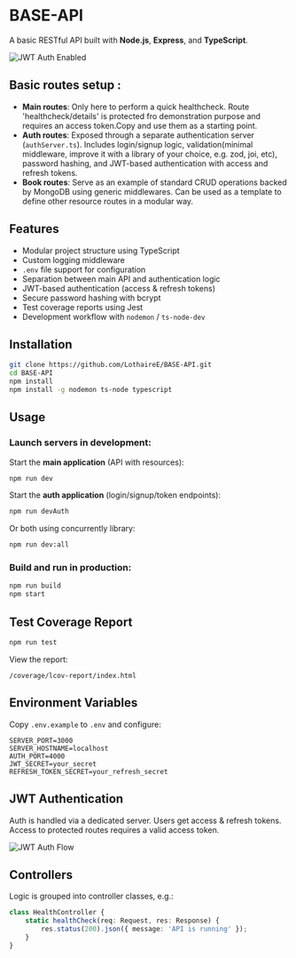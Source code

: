 # BASE-API

A basic RESTful API built with **Node.js**, **Express**, and **TypeScript**.

![JWT Auth Enabled](https://img.shields.io/badge/auth-JWT-green)

## Basic routes setup :

-   **Main routes**: Only here to perform a quick healthcheck. Route
    'healthcheck/details' is protected fro demonstration purpose and requires an
    access token.Copy and use them as a starting point.
-   **Auth routes**: Exposed through a separate authentication server
    (`authServer.ts`). Includes login/signup logic, validation(minimal
    middleware, improve it with a library of your choice, e.g. zod, joi, etc),
    password hashing, and JWT-based authentication with access and refresh
    tokens.
-   **Book routes**: Serve as an example of standard CRUD operations backed by
    MongoDB using generic middlewares. Can be used as a template to define other
    resource routes in a modular way.

## Features

-   Modular project structure using TypeScript
-   Custom logging middleware
-   `.env` file support for configuration
-   Separation between main API and authentication logic
-   JWT-based authentication (access & refresh tokens)
-   Secure password hashing with bcrypt
-   Test coverage reports using Jest
-   Development workflow with `nodemon` / `ts-node-dev`

## Installation

```bash
git clone https://github.com/LothaireE/BASE-API.git
cd BASE-API
npm install
npm install -g nodemon ts-node typescript
```

## Usage

### Launch servers in development:

Start the **main application** (API with resources):

```bash
npm run dev
```

Start the **auth application** (login/signup/token endpoints):

```bash
npm run devAuth
```

Or both using concurrently library:

```bash
npm run dev:all
```

### Build and run in production:

```bash
npm run build
npm start
```

## Test Coverage Report

```bash
npm run test
```

View the report:

`/coverage/lcov-report/index.html`

## Environment Variables

Copy `.env.example` to `.env` and configure:

```env
SERVER_PORT=3000
SERVER_HOSTNAME=localhost
AUTH_PORT=4000
JWT_SECRET=your_secret
REFRESH_TOKEN_SECRET=your_refresh_secret
```

## JWT Authentication

Auth is handled via a dedicated server. Users get access & refresh tokens.  
Access to protected routes requires a valid access token.

![JWT Auth Flow](./jwt_auth_flow.png)

## Controllers

Logic is grouped into controller classes, e.g.:

```ts
class HealthController {
    static healthCheck(req: Request, res: Response) {
        res.status(200).json({ message: 'API is running' });
    }
}
```
